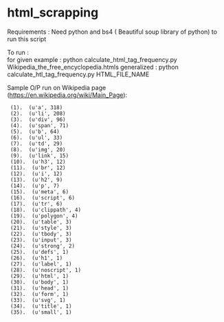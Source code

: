 # html_scrapping
Requirements : 
    Need python and bs4 ( Beautiful soup library of python) to run this script
    
To run :      
        for given example : python calculate_html_tag_frequency.py Wikipedia_the_free_encyclopedia.htmls
        generalized       : python calculate_htl_tag_frequency.py HTML_FILE_NAME
        
Sample O/P run on Wikipedia page (https://en.wikipedia.org/wiki/Main_Page):

     (1).  (u'a', 318)
 	 (2).  (u'li', 208)
 	 (3).  (u'div', 96)
 	 (4).  (u'span', 71)
 	 (5).  (u'b', 64)
 	 (6).  (u'ul', 33)
 	 (7).  (u'td', 29)
 	 (8).  (u'img', 20)
 	 (9).  (u'link', 15)
 	 (10).  (u'h3', 12)
 	 (11).  (u'br', 12)
 	 (12).  (u'i', 12)
 	 (13).  (u'h2', 9)
 	 (14).  (u'p', 7)
 	 (15).  (u'meta', 6)
 	 (16).  (u'script', 6)
 	 (17).  (u'tr', 6)
 	 (18).  (u'clippath', 4)
 	 (19).  (u'polygon', 4)
 	 (20).  (u'table', 3)
 	 (21).  (u'style', 3)
 	 (22).  (u'tbody', 3)
 	 (23).  (u'input', 3)
 	 (24).  (u'strong', 2)
 	 (25).  (u'defs', 1)
 	 (26).  (u'h1', 1)
 	 (27).  (u'label', 1)
 	 (28).  (u'noscript', 1)
 	 (29).  (u'html', 1)
 	 (30).  (u'body', 1)
 	 (31).  (u'head', 1)
 	 (32).  (u'form', 1)
 	 (33).  (u'svg', 1)
 	 (34).  (u'title', 1)
 	 (35).  (u'small', 1)


